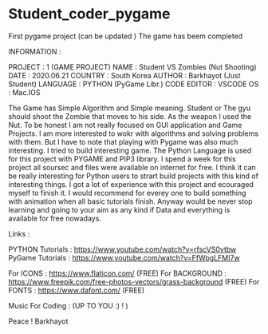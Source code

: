 # Student_coder_pygame
First pygame project (can be updated )
The game has beem completed 

INFORMATION : 

PROJECT : 1 (GAME PROJECT)
NAME : Student VS Zombies (Nut Shooting)
DATE : 2020.06.21
COUNTRY : South Korea 
AUTHOR : Barkhayot (Just Student)
LANGUAGE : PYTHON (PyGame Libr.)
CODE EDITOR : VSCODE 
OS : Mac.IOS 


The Game has Simple Algorithm and Simple meaning. Student or The gyu should shoot the Zombie that moves to his side. As the weapon
I used the Nut. To be honest I am not really focused on GUI application and Game Projects. I am more interested to wokr with algorithms and 
solving problems with them. But I have to note that playing with Pygame was also much interesting. I tried to build interesting game. The Python Language is used for this project with PYGAME and PIP3 library.
I spend a week for this project all soursec and files were available on internet for free. I think it can be really interesting 
for Python users to strart build projects with this kind of interesting things. I got a lot of experience with this project and
ecouraged myself to finish it. I would recommend for everey one to build something with animation when all basic tutorials finish.
Anyway would be never stop learning and going to your aim as any kind if Data and everything is available for free nowadays. 


Links : 

PYTHON Tutorials : https://www.youtube.com/watch?v=rfscVS0vtbw
PyGame Tutorials : https://www.youtube.com/watch?v=FfWpgLFMI7w

For ICONS : https://www.flaticon.com/ (FREE)
For BACKGROUND : https://www.freepik.com/free-photos-vectors/grass-background (FREE)
For FONTS : https://www.dafont.com/ (FREE)

Music For Coding : (UP TO YOU :) ! )


Peace ! 
Barkhayot
